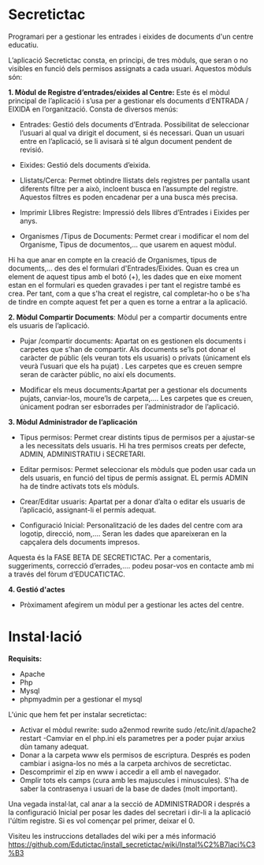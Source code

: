 Secretictac
===========

Programari per a gestionar les entrades i eixides de documents d'un centre educatiu.

L’aplicació Secretictac consta, en principi, de tres mòduls, que seran o no visibles en funció dels permisos assignats a cada usuari. Aquestos mòduls són:

**1. Mòdul de Registre d’entrades/eixides al Centre:** Este és el mòdul principal de l’aplicació i s’usa per a gestionar els documents d’ENTRADA / EIXIDA en l’organització. Consta de diversos menús:

- Entrades: Gestió dels documents d’Entrada. Possibilitat de seleccionar l’usuari al qual va dirigit el document, si és necessari. Quan un usuari entre en l’aplicació, se li avisarà si té algun document pendent de revisió.

- Eixides: Gestió dels documents d’eixida.

- Llistats/Cerca: Permet obtindre llistats dels registres per pantalla usant diferents filtre per a això, incloent busca en l’assumpte del registre. Aquestos filtres es poden encadenar per a una busca més precisa.

- Imprimir Llibres Registre: Impressió dels llibres d’Entrades i Eixides per anys.

- Organismes /Tipus de Documents: Permet crear i modificar el nom del Organisme, Tipus de documentos,... que usarem en aquest mòdul.

Hi ha que anar en compte en la creació de Organismes, tipus de documents,... des des el formulari d'Entrades/Eixides. Quan es crea un element de aquest tipus amb el botó (+), les dades que en eixe moment estan en el formulari es queden gravades i per tant el registre també es crea. Per tant, com a que s'ha creat el registre, cal completar-ho o be s'ha de tindre en compte aquest fet per a quen es torne a entrar a la aplicació.

**2. Mòdul Compartir Documents**: Mòdul per a compartir documents entre els usuaris de l’aplicació.

- Pujar /compartir documents: Apartat on es gestionen els documents i carpetes que s’han de compartir. Als documents se’ls pot donar el caràcter de públic (els veuran tots els usuaris) o privats (únicament els veurà l’usuari que els ha pujat) . Les carpetes que es creuen sempre seran de caràcter públic, no així els documents.

- Modificar els meus documents:Apartat per a gestionar els documents pujats, canviar-los, moure’ls de carpeta,.... Les carpetes que es creuen, únicament podran ser esborrades per l’administrador de l’aplicació.

**3. Mòdul Administrador de l’aplicación**

- Tipus permisos: Permet crear distints tipus de permisos per a ajustar-se a les necessitats dels usuaris. Hi ha tres permisos creats per defecte, ADMIN, ADMINISTRATIU i SECRETARI.

- Editar permisos: Permet seleccionar els mòduls que poden usar cada un dels usuaris, en funció del tipus de permís assignat. EL permís ADMIN ha de tindre activats tots els mòduls.

- Crear/Editar usuaris: Apartat per a donar d’alta o editar els usuaris de l’aplicació, assignant-li el permís adequat.

- Configuració Inicial: Personalització de les dades del centre com ara logotip, direcció, nom,.... Seran les dades que apareixeran en la capçalera dels documents impresos.

Aquesta és la FASE BETA DE SECRETICTAC. Per a comentaris, suggeriments, correcció d’errades,.... podeu posar-vos en contacte amb mi a través del fòrum d’EDUCATICTAC.

**4. Gestió d'actes**

- Pròximament afegirem un mòdul per a gestionar les actes del centre.

Instal·lació
============

**Requisits:**
- Apache
- Php
- Mysql
- phpmyadmin per a gestionar el mysql

L'únic que hem fet per instalar secretictac:
- Activar el mòdul rewrite:
             sudo a2enmod rewrite
             sudo /etc/init.d/apache2 restart
-Camviar en el php.ini els parametres per a poder pujar arxius dùn tamany adequat.
- Donar a la carpeta www els permisos de escriptura. Després es poden cambiar i asigna-los no més a la carpeta archivos de secretictac.
- Descomprimir el zip en www i accedir a ell amb el navegador.
- Omplir tots els camps (cura amb les majuscules i minuscules). S'ha de saber la contrasenya i usuari de la base de dades (molt important).

Una vegada instal·lat, cal anar a la secció de ADMINISTRADOR i després a la configuració Inicial per posar les dades del secretari i dir-li a la aplicació l'últim registre. Si es vol començar pel primer, deixar el 0.

Visiteu les instruccions detallades del wiki per a més informació https://github.com/Edutictac/install_secretictac/wiki/Instal%C2%B7laci%C3%B3
